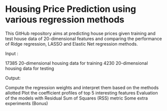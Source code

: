 # Housing Price Prediction using various regression methods
This GitHub repository aims at predicting house prices given training and test house data of 20-dimensional features and comparing the performance of Ridge regression, LASSO and Elastic Net regression methods.

Input : 


17385 20-dimensional housing data for training
4230 20-dimensional housing data for testing

Output:



Compute the regression weights and interpret them based on the methods allotted
Plot the coefficient profiles of top 5 interesting features
Evaluation of the models with Residual Sum of Squares (RSS) metric
Some extra experiments (Bonus)
